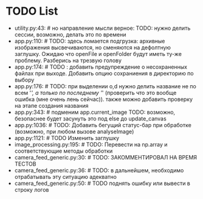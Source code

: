 # TODO List

- utility.py:43: # но направление мысли верное: TODO: нужно делить сессии, возможно, делать это по времени
- app.py:110: # TODO: здесь ломается подгрузка: архивные изображения высвечиваются, но сменяются на дефолтную заглушку. Ожидаю что openFile и openFolder будут иметь ту-же проблему. Разберись на трезвую голову
- app.py:174: # TODO : добавить предупреждение о несохраненных файлах при выходе. Добавить опцию сохраниения в директорию по выбору
- app.py:176: # TODO: при выделении o,d нужно делить название не по всем '_', а только по последнему '_' (проверить что это вообще ошибка (мне очень лень сейчас)). также можно добавить проверку на этапе создания названия
- app.py:343: # подменим app.current_image TODO: возможно, безопаснее будет засунуть это под else до update_canvas
- app.py:1036: # TODO: Добавить бегущий статус-бар при обработке (возможно, при любом вызове analyseImage)
- app.py:1121: # TODO Изменить заглушку
- image_processing.py:195: # TODO: Перевести на np.array и соответствующие методы обработки
- camera_feed_generic.py:30: # TODO: ЗАКОММЕНТИРОВАЛ НА ВРЕМЯ ТЕСТОВ
- camera_feed_generic.py:36: # TODO: в дальнейшем, необходимо отрабатывать эту ситуацию адекватно
- camera_feed_generic.py:50: # TODO поднять ошибку или вывести в строку логов
